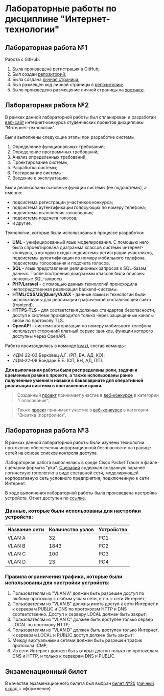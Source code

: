# Лабораторные работы по дисциплине "Интернет-технологии"

## Лабораторная работа №1

Работа с GitHub: 
1. Была произведена регистрация в GitHub;
2. Был создан [репозиторий](https://github.com/QueTuePlay/Internet-technologies);
3. Была создана [личная страница](https://QueTuePlay.github.io/Internet-technologies);
4. Был размещен код личной страницы в [репозитории](https://github.com/QueTuePlay/Internet-technologies);
5. Было произведено размещение личной страницы на [хостинге](https://QueTuePlay.github.io/Internet-technologies).


## Лабораторная работа №2
В рамках данной лабораторной работы был спланирован и разработан [веб-сайт](https://idmit.ru) интернет-конкурса студенческих проектов дисциплины "Интернет-технологии".

Были выполнены следующие этапы при разработке системы:
1. Определение функциональных требований;
2. Определение программных требований;
3. Анализ определенных требований;
4. Проектирование системы;
5. Разработка системы;
6. Тестирование системы;
7. Введение в эксплуатацию.

Были реализованы основные функции системы (ее подсистемы), а именно:
- подсистема регистрации участников конкурса;
- подсистема аутентификации голосующих по номеру телефона;
- подсистема выполнения голосования;
- подсистема подсчета голосов;
- и другие.

Технологии, которые были использованы в процессе разработки:
- **UML** - унифицированный язык моделирования. С помощью него была спроектирована диаграмма классов системы интернет-конкурса, в которую входят подсистемы регистрации участников, подсистемы аутентификации по номеру мобильного телефона, подсистемы голосования и подсчета голосов.
- **SQL** - язык представления реляционных запросов к SQL-базам данных. После построения диаграммы классов были описаны основные SQL-запросы.
- **PHP/Laravel** - с помощью данных технологий происходила непосредственная реализация backend-системы.
- **HTML/CSS/JS/jQuery/AJAX** - данные языки и технологии были использованы для реализации графической составляющей сайта (frontend).
- **HTTPS-TLS** - для соответствия должных стандартов безопасности, доступ к системе производится только через защищенные каналы связи по протоколу TLS.
- **OpenAPI** - система авторизации по номеру мобильного телефона использует сторонний платный сервис звонков, функции которого доступны через OpenAPI.

Работа производилась в команде [kvazi](https://github.com/kvazi-team/idmit.ru), состав команды:
- ИДМ-22-03 Берковец А.Г. (РП, БА, АД, КО);
- ИДМ-22-08 Бондарь Е.Е. (СП, ВН, АД, ПП).

**Для выполнения работы были распределены роли, задачи и временные рамки в проекте, а также использованы ранее полученные умения и навыки в бакалавриате для оперативной реализации системы в поставленные сроки.** 

> Созданный [проект](https://kvazi-team.github.io/idmit.ru) принимает участие в [веб-конкурсе](https://idmit.ru) в категории "Голосование";

> Также [проект](https://github.com/QueTuePlay/Internet-technologies-Pomge) принимает участие в [веб-конкурсе](https://idmit.ru) в категории "Визитка (портфолио)".

## Лабораторная работа №3
В рамках данной лабораторной работы были изучены технологии протоколов обеспечения информационной безопасности на границе сетей на основе списков контроля доступа.

Лабораторная работа выполнялась в среде Cisco Packet Tracer в файле-сценарии формата "pka". [Сценарий](https://github.com/QueTuePlay/Internet-technologies/blob/main/IDM-22-03%20Berkovets%20A.G..pka) содержал созданную заранее логическую топологию в виде составной сети, моделирующей корпоративную сеть условного предприятия, подключенную к сети Интернет.

В ходе выполнения лабораторной работы была произведена настройка устройств. Отчет доступен по [ссылке](https://github.com/QueTuePlay/Internet-technologies/blob/main/IDM-22-03%20Berkovets%20A.G..pdf).

### Данные, которые были использованы для настройки устройств:
| Название сети | Количество узлов | Устройство |
| ------------- | ---------------- | ---------- |
| VLAN A        | 32               | PC1        |
| VLAN B        | 1843             | PC2        |
| VLAN C        | 100              | PC3        |
| VLAN D        | 23               | PC4        |

### Правила ограничения трафика, которые были использованы для настройки устройств:
1. Пользователям из "VLAN A" должен быть разрешен доступ по любому протоколу к любым узлам сети, в т.ч. к сети Интернет;
2. Пользователям из "VLAN B" должны иметь доступ к сети Интернет и к серверам PUBLIC и DNS по протоколам HTTP и DNS соответственно. Доступ к серверу LOCAL должен быть закрыт;
3. Пользователям из "VLAN C" должен быть доступен только сервер LOCAL по протоколу HTTP;
4. Пользователям из "VLAN D" должен быть доступен только Интернет, к серверам LOCAL и PUBLIC доступ должен быть закрыт;
5. Между виртуальными сетями должен быть разрешен трафик протокола ICMP;
6. Из сети Интернет должен быть открыт доступ только по протоколам DNS и HTTP, и только к серверам DNS и PUBLIC.

## Экзаменационный билет
В качестве экзаменационного билета был выбран [билет №20](https://github.com/stankin/inet-2022/wiki/exam20) ([личный вклад](https://github.com/stankin/inet-2022/wiki/exam20/_compare/24565e9542ad332611bdf1400bee1570d19ee45c...f0461a69e1c930450ce0aade025096d589f73c06) + оформление)
